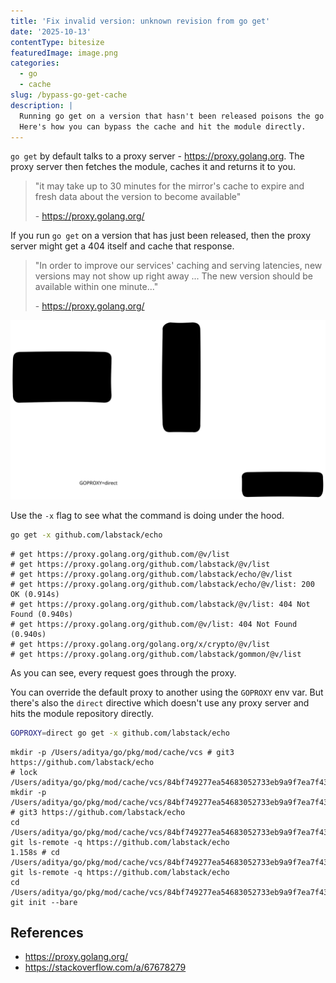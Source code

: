 ```yaml
---
title: 'Fix invalid version: unknown revision from go get'
date: '2025-10-13'
contentType: bitesize
featuredImage: image.png
categories:
  - go
  - cache
slug: /bypass-go-get-cache
description: |
  Running go get on a version that hasn't been released poisons the go proxy cache.
  Here's how you can bypass the cache and hit the module directly.
---
```


`go get` by default talks to a proxy server - https://proxy.golang.org.
The proxy server then fetches the module, caches it and returns it to you.

> "it may take up to 30 minutes for the mirror's cache to expire and fresh data about the version to become available"
>
> \- https://proxy.golang.org/

If you run `go get` on a version that has just been released, then the proxy server might get a 404 itself and cache that response.

> "In order to improve our services' caching and serving latencies, new versions may not show up right away ...
> The new version should be available within one minute..."
>
> \- https://proxy.golang.org/

![Go Module Mirror](./module-mirror.svg)

Use the `-x` flag to see what the command is doing under the hood.

```sh
go get -x github.com/labstack/echo
```

```output
# get https://proxy.golang.org/github.com/@v/list
# get https://proxy.golang.org/github.com/labstack/@v/list
# get https://proxy.golang.org/github.com/labstack/echo/@v/list
# get https://proxy.golang.org/github.com/labstack/echo/@v/list: 200 OK (0.914s)
# get https://proxy.golang.org/github.com/labstack/@v/list: 404 Not Found (0.940s)
# get https://proxy.golang.org/github.com/@v/list: 404 Not Found (0.940s)
# get https://proxy.golang.org/golang.org/x/crypto/@v/list
# get https://proxy.golang.org/github.com/labstack/gommon/@v/list
```

As you can see, every request goes through the proxy.

You can override the default proxy to another using the `GOPROXY` env var.
But there's also the `direct` directive which doesn't use any proxy server and hits the module repository directly.

```sh
GOPROXY=direct go get -x github.com/labstack/echo
```

```output
mkdir -p /Users/aditya/go/pkg/mod/cache/vcs # git3 https://github.com/labstack/echo
# lock /Users/aditya/go/pkg/mod/cache/vcs/84bf749277ea54683052733eb9a9f7ea7f43e18090bed6ec5b8281cdee0a1f11.lock
mkdir -p /Users/aditya/go/pkg/mod/cache/vcs/84bf749277ea54683052733eb9a9f7ea7f43e18090bed6ec5b8281cdee0a1f11 # git3 https://github.com/labstack/echo
cd /Users/aditya/go/pkg/mod/cache/vcs/84bf749277ea54683052733eb9a9f7ea7f43e18090bed6ec5b8281cdee0a1f11; git ls-remote -q https://github.com/labstack/echo
1.158s # cd /Users/aditya/go/pkg/mod/cache/vcs/84bf749277ea54683052733eb9a9f7ea7f43e18090bed6ec5b8281cdee0a1f11; git ls-remote -q https://github.com/labstack/echo
cd /Users/aditya/go/pkg/mod/cache/vcs/84bf749277ea54683052733eb9a9f7ea7f43e18090bed6ec5b8281cdee0a1f11; git init --bare
```

## References

- https://proxy.golang.org/
- https://stackoverflow.com/a/67678279
